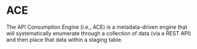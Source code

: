 # ACE
The API Consumption Engine (i.e., ACE) is a metadata-driven engine that will systematically enumerate through a collection of data (via a REST API) and then place that data within a staging table.
